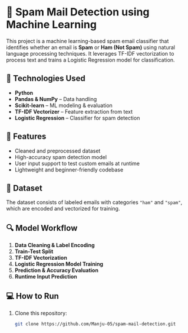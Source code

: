 # 📧 Spam Mail Detection using Machine Learning

This project is a machine learning-based spam email classifier that identifies whether an email is **Spam** or **Ham (Not Spam)** using natural language processing techniques. It leverages TF-IDF vectorization to process text and trains a Logistic Regression model for classification.

## 🧠 Technologies Used

- **Python**
- **Pandas & NumPy** – Data handling
- **Scikit-learn** – ML modeling & evaluation
- **TF-IDF Vectorizer** – Feature extraction from text
- **Logistic Regression** – Classifier for spam detection

## 🚀 Features

- Cleaned and preprocessed dataset
- High-accuracy spam detection model
- User input support to test custom emails at runtime
- Lightweight and beginner-friendly codebase

## 📂 Dataset

The dataset consists of labeled emails with categories `"ham"` and `"spam"`, which are encoded and vectorized for training.

## 🔍 Model Workflow

1. **Data Cleaning & Label Encoding**
2. **Train-Test Split**
3. **TF-IDF Vectorization**
4. **Logistic Regression Model Training**
5. **Prediction & Accuracy Evaluation**
6. **Runtime Input Prediction**

## 💻 How to Run

1. Clone this repository:
   ```bash
   git clone https://github.com/Manju-05/spam-mail-detection.git
